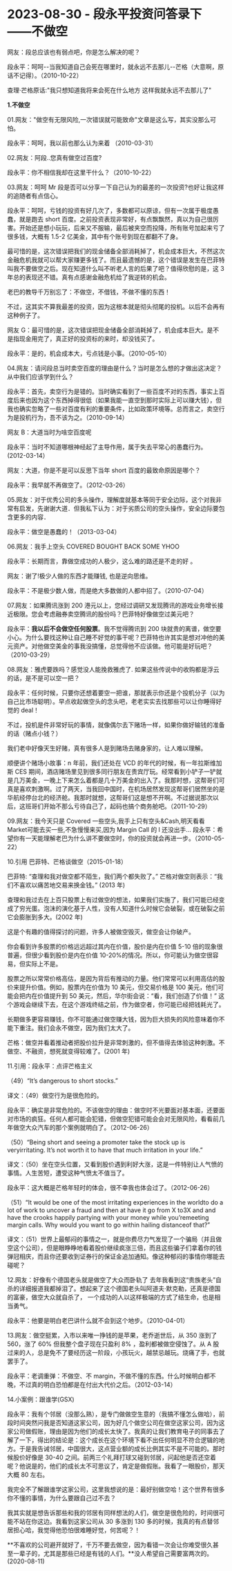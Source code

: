 # 2023-08-30 - 段永平投资问答录下——不做空

网友：段总应该也有弱点吧，你是怎么解决的呢？

段永平：呵呵--当我知道自己会死在哪里时，就永远不去那儿--芒格（大意啊，原话不记得）。（2010-10-22）

查理·芒格原话:"我只想知道我将来会死在什么地方 这样我就永远不去那儿了" 

**1.不做空**

01.网友："做空有无限风险,一次错误就可能致命"文章是这么写，其实没那么可怕。

段永平：呵呵，我以前也那么认为来着 （2010-03-31）

02.网友：阿段..您真有做空过百度?

段永平：你不相信我却在这里干什么？（2010-10-22）

03.网友：呵呵 Mr 段是否可以分享一下自己认为的最差的一次投资?也好让我这样的追随者有点信心。

段永平：呵呵，亏钱的投资有好几次了，多数都可以原谅，但有一次属于极度愚蠢，就是跑去 short 百度。之前投资表现非常好，有点飘飘然，真以为自己很厉害。开始还是想小玩玩，后来又不服输，最后被夹空而投降，所有账号加起来亏了很多钱，大概有 1.5-2 亿美金，其中有个账号到现在都翻不了身。

最可惜的是，这次错误把我们的现金储备全部消耗掉了，机会成本巨大，不然这次金融危机我就可以帮大家赚更多钱了。而且最遗憾的是，这个错误是发生在巴菲特叫我不要做空之后。现在知道什么叫不听老人言的后果了吧？值得欣慰的是，这 3 年总的表现还不错。真有点感谢金融危机给了我逆转的机会。

老巴的教导千万别忘了：不做空，不借钱，不做不懂的东西！

不过，这其实不算我最差的投资，因为这根本就是彻头彻尾的投机。以后不会再有这种例子了。

网友 G：最可惜的是，这次错误把现金储备全部消耗掉了，机会成本巨大。是不是指现金用完了，真正好的投资标的来时，却没钱买了。

段永平：是的，机会成本大，亏点钱是小事。（2010-05-10）

04.网友：请问段总当时卖空百度的理由是什么？当时是怎么想的才做出这决定？从中我们应该学到什么？

段永平：首先，卖空行为是错的。当时确实看到了一些百度不对的东西，事实上百度后来也因为这个东西掉得很低（如果我能一直空到那时实际上可以赚大钱），但我也确实忽略了一些对百度有利的重要条件，比如政策环境等。总而言之，卖空行为是投机行为，吾不该为之。（2010-09-14）

网友 B：大道当时为啥空百度呢

段永平：当时不知道哪根神经起了主导作用，属于失去平常心的愚蠢行为。(2012-03-14）

网友：大道，你是不是可以反思下当年 short 百度的最致命原因是哪个？

段永平：我早就不再做空了。（2012-03-26）

05.网友：对于优秀公司的多头操作，理解度就基本等同于安全边际，这个对我非常有启发，先谢谢大道．但我私下认为：对于劣质公司的空头操作，安全边际要包含更多的内容．

段永平：做空是愚蠢的！（2013-03-04）

06.网友：我手上空头 COVERED BOUGHT BACK SOME YHOO

段永平：长期而言，靠做空成功的人极少，这么难的路还是不走的好 。

网友：谢了!极少人做的东西才能赚钱, 也是逆向思维。

段永平：不是极少数人做，而是绝大多数做的人都中招了。（2010-07-04）

07.网友：如果腾讯涨到 200 港元以上，您经过调研又发现腾讯的游戏业务增长接近极限。您会考虑融券卖空腾讯的股份吗？巴菲特好像做空过美元吧？

段永平：**我以后不会做空任何股票**。我不觉得腾讯到 200 块就贵的离谱，做空要小心。为什么要找这种让自己睡不好觉的事干呢？巴菲特也许其实是想对冲他的美元资产。对他做空美金的事我没搞懂，总觉得他不应该做。他可能是好玩吧？（2010-03-29）

08.网友：雅虎要跌吗？感觉没人能挽救雅虎了. 如果这些传说中的收购都是浮云的话，是不是可以空一把？

段永平：任何时候，只要你还想着要空一把谁，那就表示你还是个投机分子（以为自己比市场聪明）。早点收起做空头的念头吧，老老实实去找那些可以让你睡得好觉的 deal！

不过，投机是件非常好玩的事情，就像偶尔去下赌场一样，如果你做好输钱的准备的话（赌点小钱？）

我们老中好像天生好赌，真有很多人是到赌场去赌身家的，让人难以理解。

顺便讲个赌场小故事：n 年前，我们还处在 VCD 的年代的时候，有一年拉斯维加斯 CES 期间，酒店赌场里见到很多同行朋友在贵宾厅玩。经常看到小铲子一铲就是几万美金，一晚上下来怎么着都是几十万美金的出入了。我那时想，这帮哥们可真是喜欢刺激啊。过了两天，当我回中国时，在机场居然发现这帮哥们居然坐的是华航经停台北的经济舱。我那时就想，这帮哥们这是想不开啊。不过据说那次以后，这班哥们开始不那么亏待自己了，起码也搞个商务舱吧。（2011-10-29）

09.网友：我今天只是 Covered 一些空头,我手上只有空头&Cash,明天看看 Market可能去买一些,不急慢慢来买,因为 Margin Call 的 l 还没出手... 段永平：希望你有一天能理解老巴为什么讲不要做空时，你的投资就会再进一步。（2010-05-22）

10.引用 巴菲特、芒格谈做空（2015-01-18）

巴菲特: “查理和我对做空都不陌生，我们两个都失败了。” 芒格对做空则表示：“我们不喜欢以痛苦地交易来换金钱。” (2013 年)

查理和我过去在上百只股票上有过做空的想法，如果我们实施了，我们可能已经变成了穷光蛋。泡沫的演化基于人性，没有人知道什么时候它会破裂，或在破裂之前它会膨胀到多大。(2002 年)

这是个有趣的值得探讨的问题，许多人被做空毁灭，做空会让你破产。

你会看到许多股票的价格远远超过其内在价值，股价是内在价值 5-10 倍的现象很普遍，但很少看到股价是内在价值 10-20%的情况。所以，你可能认为做空很容易，但实际上不是。

股票之所以常常价格高估，是因为背后有推动的力量。他们常常可以利用高估的股价来提升价值。例如，股票内在价值为 10 美元，但交易价格是 100 美元，他们可能会把内在价值提升到 50 美元，然后，华尔街会说：“看，我们创造了价值！” 这个游戏会继续下去，在这个游戏终结之前，作为做空者，你可能已经把钱耗光了。

长期做多更容易赚钱，你不可能通过做空赚大钱，因为巨大损失的风险意味着你不能下重注。我们会永不做空，因为我们太大了。

芒格：做空并看着推动者把股价拉升是非常刺激的，但不值得去体验这种刺激。不做空、不融资，想死就变得较难了。(2001 年)

11.引用：段永平：点评芒格主义

（49）“It’s dangerous to short stocks.”

译文：（49）做空行为是很危险的。

段永平：确实是非常危险的。不该做空的理由：做空时不光要面对基本面，还要面对市场的疯狂。任何人都可能会犯错，但做空犯错可能会会对无限风险，看看前几年做空大众汽车的那个案例就明白了。（2012-06-26）

（50）“Being short and seeing a promoter take the stock up is veryirritating. It’s not worth it to have that much irritation in your life.”

译文：（50）坐在空头位置，又看到股价遇到利好大涨，这是一件特别让人气愤的事情。人生苦短，遭受这种气愤太不值当了。

段永平：这大概是芒格年轻时的体会，很不幸我也体会过了。（2012-06-26）

（51）“It would be one of the most irritating experiences in the worldto do a lot of work to uncover a fraud and then at have it go from X to3X and and have the crooks happily partying with your money while you’remeeting margin calls. Why would you want to go within hailing distanceof that?”

译文：（51）世界上最郁闷的事情之一，就是你费尽力气发现了一个骗局（并且做空这个公司），但是眼睁睁地看着股价继续疯涨三倍，而且这些骗子们拿着你的钱弹冠相庆，而且你还要收到证券行的保证金追加通知。像这种郁闷的事情你哪能去碰呢？

12.网友：好像有个德国老头就是做空了大众而卧轨了 去年我看到这“贵族老头”自杀的详细报道我都掉泪了。想起来了这个德国老头叫阿道夫·默克勒，还真是德国的富豪，做空大众就自杀了， 一个成功的人以这样极端的方式了结生命，也是相当勇气。

段永平：他要是明白老巴讲什么就不会到这个地步。（2010-04-01）

13.网友：做空挺累，入市以来唯一挣钱的是苹果，老乔逝世后，从 350 涨到了560，涨了 60% 但我整个盘子现在只盈利 8% ，盈利都被做空侵蚀了。从 A 股过来的人，总是免不了要经历这一阶段，小孩玩火，越禁忌越玩。烧痛了手，也就罢手了。

段永平：老调重弹：不做空、不 margin，不做不懂的东西。什么时候明白都不晚，不过真的明白恐怕都是在付出大代价之后。（2012-03-14）

14.小案例：跟谁学(GSX)

段永平：我有个邻居（没那么熟），是专门做做空生意的（我搞不懂怎么做哈），前段时间突然问我是否知道这家公司，因为好几个做空公司在做空这家公司，因为这家公司做假账，理由是因为他们的成长太快了。我真的让我们教育电子的同事去了解了一下，得出的结论是：这个成长在这个环境下看不出任何明显不符合逻辑的地方。于是我告诫邻居，中国很大，这点营业额的成长比例其实不是不可能的。那时候股价好像是 30-40 之间。前两三个礼拜打球又碰到邻居，问起他是否还空着呢？他说是的，他们的成长太不可思议了，肯定是做假账。我看了一眼股价，那天大概 80 左右。

我完全不了解跟谁学这家公司，这里我想说的是：最好别做空哈！这个世界有很多你不懂的事情，为什么要跟自己过不去？

我其实就是想告诉那些和我的邻居有同样想法的人们，做空是很危险的，时间很可能不站在你这边。我看到这家公司从 30 多涨到 130 多的时候，我真的有点替邻居担心哈，我觉得他恐怕很难睡好觉，何苦呢？！

**不喜欢的公司避开就好了，千万不要去做空，因为看错一次会让你难受很久甚至一辈子的，尤其是那些已经是有钱的人们。**没人希望自己需要富两次的。(2020-08-11)